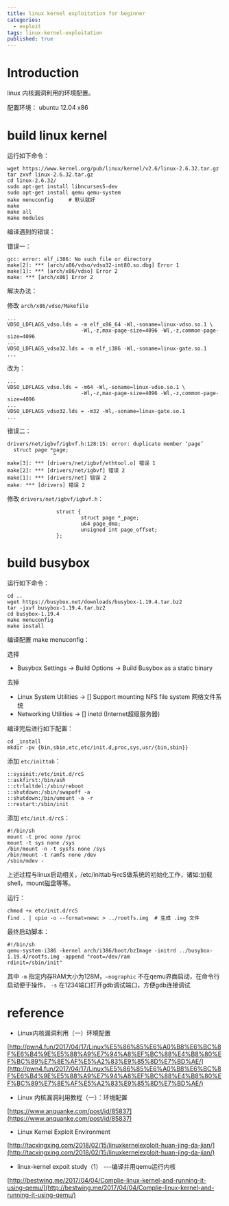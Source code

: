 ```yaml
---
title: linux kernel exploitation for beginner
categories:
  - exploit
tags: linux-kernel-exploitation
published: true
---
```


# Introduction

linux 内核漏洞利用的环境配置。

配置环境： ubuntu 12.04 x86

# build linux kernel

运行如下命令：

```
wget https://www.kernel.org/pub/linux/kernel/v2.6/linux-2.6.32.tar.gz
tar zxvf linux-2.6.32.tar.gz
cd linux-2.6.32/
sudo apt-get install libncurses5-dev
sudo apt-get install qemu qemu-system
make menuconfig     # 默认就好
make
make all
make modules
```

编译遇到的错误：

错误一：

```
gcc: error: elf_i386: No such file or directory
make[2]: *** [arch/x86/vdso/vdso32-int80.so.dbg] Error 1
make[1]: *** [arch/x86/vdso] Error 2
make: *** [arch/x86] Error 2
```

解决办法：

修改 `arch/x86/vdso/Makefile`

```
...
VDSO_LDFLAGS_vdso.lds = -m elf_x86_64 -Wl,-soname=linux-vdso.so.1 \
                        -Wl,-z,max-page-size=4096 -Wl,-z,common-page-size=4096
...
VDSO_LDFLAGS_vdso32.lds = -m elf_i386 -Wl,-soname=linux-gate.so.1
...
```

改为：

```
...
VDSO_LDFLAGS_vdso.lds = -m64 -Wl,-soname=linux-vdso.so.1 \
                        -Wl,-z,max-page-size=4096 -Wl,-z,common-page-size=4096
...
VDSO_LDFLAGS_vdso32.lds = -m32 -Wl,-soname=linux-gate.so.1
...
```

错误二：

```
drivers/net/igbvf/igbvf.h:128:15: error: duplicate member ‘page’
  struct page *page;
               ^
make[3]: *** [drivers/net/igbvf/ethtool.o] 错误 1
make[2]: *** [drivers/net/igbvf] 错误 2
make[1]: *** [drivers/net] 错误 2
make: *** [drivers] 错误 2
```

修改 `drivers/net/igbvf/igbvf.h`：

```
                struct {
                        struct page *_page; 
                        u64 page_dma;
                        unsigned int page_offset;
                };      

```

# build busybox

运行如下命令：

```
cd ..
wget https://busybox.net/downloads/busybox-1.19.4.tar.bz2
tar -jxvf busybox-1.19.4.tar.bz2
cd busybox-1.19.4
make menuconfig
make install
```

编译配置 make menuconfig：

选择

- Busybox Settings -> Build Options -> Build Busybox as a static binary

去掉

- Linux System Utilities -> [] Support mounting NFS file system 网络文件系统
- Networking Utilities -> [] inetd (Internet超级服务器)

编译完后进行如下配置：

```
cd _install
mkdir -pv {bin,sbin,etc,etc/init.d,proc,sys,usr/{bin,sbin}}
```

添加 `etc/inittab`：

```
::sysinit:/etc/init.d/rcS
::askfirst:/bin/ash
::ctrlaltdel:/sbin/reboot
::shutdown:/sbin/swapoff -a
::shutdown:/bin/umount -a -r
::restart:/sbin/init
```

添加 `etc/init.d/rcS`：

```
#!/bin/sh
mount -t proc none /proc
mount -t sys none /sys
/bin/mount -n -t sysfs none /sys
/bin/mount -t ramfs none /dev
/sbin/mdev -
```

上述过程与linux启动相关，/etc/inittab与rcS做系统的初始化工作，诸如:加载shell，mount磁盘等等。

运行：

```
chmod +x etc/init.d/rcS
find . | cpio -o --format=newc > ../rootfs.img  # 生成 .img 文件
```

最终启动脚本：

```
#!/bin/sh
qemu-system-i386 -kernel arch/i386/boot/bzImage -initrd ../busybox-1.19.4/rootfs.img -append "root=/dev/ram
rdinit=/sbin/init"
```

其中 `-m` 指定内存RAM大小为128M，`–nographic` 不在qemu界面启动，在命令行启动便于操作，
`-s` 在1234端口打开gdb调试端口，方便gdb连接调试

# reference

- Linux内核漏洞利用（一）环境配置

[http://pwn4.fun/2017/04/17/Linux%E5%86%85%E6%A0%B8%E6%BC%8F%E6%B4%9E%E5%88%A9%E7%94%A8%EF%BC%88%E4%B8%80%EF%BC%89%E7%8E%AF%E5%A2%83%E9%85%8D%E7%BD%AE/](http://pwn4.fun/2017/04/17/Linux%E5%86%85%E6%A0%B8%E6%BC%8F%E6%B4%9E%E5%88%A9%E7%94%A8%EF%BC%88%E4%B8%80%EF%BC%89%E7%8E%AF%E5%A2%83%E9%85%8D%E7%BD%AE/)

- Linux 内核漏洞利用教程（一）：环境配置

[https://www.anquanke.com/post/id/85837](https://www.anquanke.com/post/id/85837)

- Linux Kernel Exploit Environment

[http://tacxingxing.com/2018/02/15/linuxkernelexploit-huan-jing-da-jian/](http://tacxingxing.com/2018/02/15/linuxkernelexploit-huan-jing-da-jian/)

- linux-kernel expoit study（1） ---编译并用qemu运行内核

[http://bestwing.me/2017/04/04/Complie-linux-kernel-and-running-it-using-qemu/](http://bestwing.me/2017/04/04/Complie-linux-kernel-and-running-it-using-qemu/)
